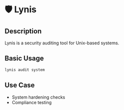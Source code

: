 # 🛡️ Lynis

## Description
Lynis is a security auditing tool for Unix-based systems.

## Basic Usage
```bash
lynis audit system
```

## Use Case
- System hardening checks
- Compliance testing
